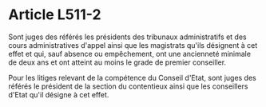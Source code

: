 # Article L511-2

Sont juges des référés les présidents des tribunaux administratifs et des cours administratives d'appel ainsi que les magistrats qu'ils désignent à cet effet et qui, sauf absence ou empêchement, ont une ancienneté minimale de deux ans et ont atteint au moins le grade de premier conseiller.

Pour les litiges relevant de la compétence du Conseil d'Etat, sont juges des référés le président de la section du contentieux ainsi que les conseillers d'Etat qu'il désigne à cet effet.
